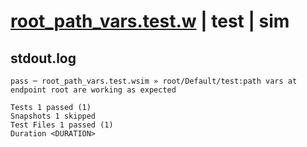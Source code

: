 # [root_path_vars.test.w](../../../../../../examples/tests/sdk_tests/api/root_path_vars.test.w) | test | sim

## stdout.log
```log
pass ─ root_path_vars.test.wsim » root/Default/test:path vars at endpoint root are working as expected

Tests 1 passed (1)
Snapshots 1 skipped
Test Files 1 passed (1)
Duration <DURATION>
```

